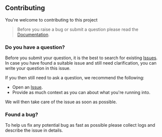 ## Contributing

You're welcome to contributing to this project

> Before you raise a bug or submit a question please read the [Documentation]().


### Do you have a question?

Before you submit your question, it is the best to search for existing [Issues](/issues). In case you have found a suitable issue and still need clarification, you can write your question in this issue. 

If you then still need to ask a question, we recommend the following:

- Open an [Issue](issues/new).
- Provide as much context as you can about what you're running into.

We will then take care of the issue as soon as possible.

### Found a bug?

To help us fix any potential bug as fast as possible please collect logs and describe the issue in details. 
